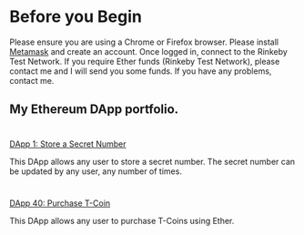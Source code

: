 # Before you Begin

Please ensure you are using a Chrome or Firefox browser. Please install [Metamask](https://metamask.io/download.html) and create an account. Once logged in, connect to the Rinkeby Test Network. If you require Ether funds (Rinkeby Test Network), please contact me and I will send you some funds. If you have any problems, contact me. 

## My Ethereum DApp portfolio.
#

[DApp 1: Store a Secret Number](https://github.com/kassavin/Secret_Number)

This DApp allows any user to store a secret number. The secret number can be updated by any user, any number of times.

#

[DApp 40: Purchase T-Coin](https://github.com/kassavin/T_Coin)

This DApp allows any user to purchase T-Coins using Ether. 

